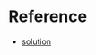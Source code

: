# Reference

- [solution](https://leetcode.com/problems/daily-temperatures/solutions/5525977/video-stack-solution-python-javascript-java-c/)
